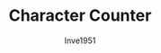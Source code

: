 ---
title: Character Counter
author: Inve1951
description_markdown: >-
  Adds a character counter to chat inputs.
github: https://github.com/Inve1951/
download: https://github.com/Inve1951/BetterDiscordStuff/blob/master/plugins/CharacterCounter.plugin.js
support: https://github.com/Inve1951/BetterDiscordStuff/issues
tags:
layout: product
ghcommentid: 39
---